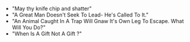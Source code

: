 - "May thy knife chip and shatter"
- "A Great Man Doesn't Seek To Lead- He's Called To It."
- "An Animal Caught In A Trap Will Gnaw It's Own Leg To Escape. What Will You Do?"
- "When Is A Gift Not A Gift ?" 